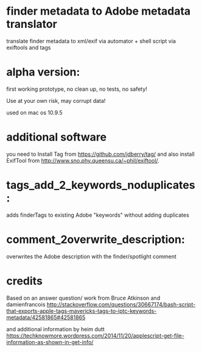 # finder metadata to Adobe metadata translator 

translate finder metadata to xml/exif 
via automator + shell script 
via exiftools and tags


# alpha version:
first working prototype, no clean up, no tests, no safety!

Use at your own risk, may corrupt data!

used on mac os 10.9.5


# additional software
you need to Install Tag from https://github.com/jdberry/tag/ 
and also install ExifTool from http://www.sno.phy.queensu.ca/~phil/exiftool/. 



# tags_add_2_keywords_noduplicates: 
adds finderTags to existing Adobe "keywords" without adding duplicates


# comment_2overwrite_description: 
overwrites the Adobe description with the finder/spotlight comment





# credits

Based on an answer question/ work from Bruce Atkinson and damienfrancois http://stackoverflow.com/questions/30667174/bash-script-that-exports-apple-tags-mavericks-tags-to-iptc-keywords-metadata/42581865#42581865

and additional information by heim dutt
https://techknowmore.wordpress.com/2014/11/20/applescript-get-file-information-as-shown-in-get-info/
